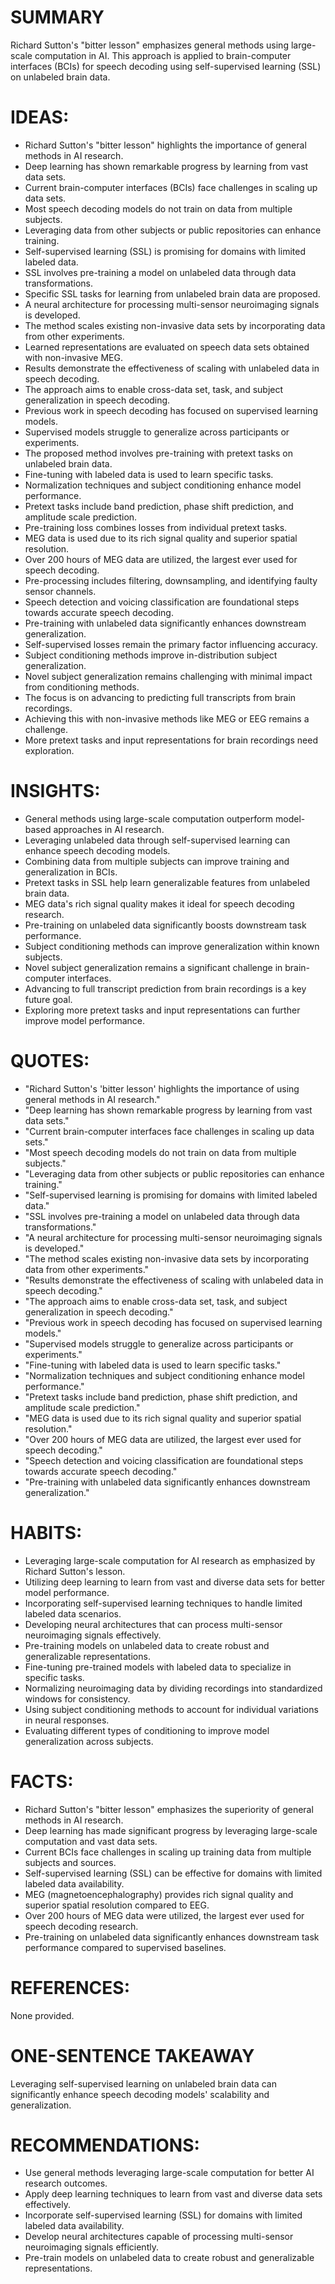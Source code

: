 # SUMMARY
Richard Sutton's "bitter lesson" emphasizes general methods using large-scale computation in AI. This approach is applied to brain-computer interfaces (BCIs) for speech decoding using self-supervised learning (SSL) on unlabeled brain data.

# IDEAS:
- Richard Sutton's "bitter lesson" highlights the importance of general methods in AI research.
- Deep learning has shown remarkable progress by learning from vast data sets.
- Current brain-computer interfaces (BCIs) face challenges in scaling up data sets.
- Most speech decoding models do not train on data from multiple subjects.
- Leveraging data from other subjects or public repositories can enhance training.
- Self-supervised learning (SSL) is promising for domains with limited labeled data.
- SSL involves pre-training a model on unlabeled data through data transformations.
- Specific SSL tasks for learning from unlabeled brain data are proposed.
- A neural architecture for processing multi-sensor neuroimaging signals is developed.
- The method scales existing non-invasive data sets by incorporating data from other experiments.
- Learned representations are evaluated on speech data sets obtained with non-invasive MEG.
- Results demonstrate the effectiveness of scaling with unlabeled data in speech decoding.
- The approach aims to enable cross-data set, task, and subject generalization in speech decoding.
- Previous work in speech decoding has focused on supervised learning models.
- Supervised models struggle to generalize across participants or experiments.
- The proposed method involves pre-training with pretext tasks on unlabeled brain data.
- Fine-tuning with labeled data is used to learn specific tasks.
- Normalization techniques and subject conditioning enhance model performance.
- Pretext tasks include band prediction, phase shift prediction, and amplitude scale prediction.
- Pre-training loss combines losses from individual pretext tasks.
- MEG data is used due to its rich signal quality and superior spatial resolution.
- Over 200 hours of MEG data are utilized, the largest ever used for speech decoding.
- Pre-processing includes filtering, downsampling, and identifying faulty sensor channels.
- Speech detection and voicing classification are foundational steps towards accurate speech decoding.
- Pre-training with unlabeled data significantly enhances downstream generalization.
- Self-supervised losses remain the primary factor influencing accuracy.
- Subject conditioning methods improve in-distribution subject generalization.
- Novel subject generalization remains challenging with minimal impact from conditioning methods.
- The focus is on advancing to predicting full transcripts from brain recordings.
- Achieving this with non-invasive methods like MEG or EEG remains a challenge.
- More pretext tasks and input representations for brain recordings need exploration.

# INSIGHTS:
- General methods using large-scale computation outperform model-based approaches in AI research.
- Leveraging unlabeled data through self-supervised learning can enhance speech decoding models.
- Combining data from multiple subjects can improve training and generalization in BCIs.
- Pretext tasks in SSL help learn generalizable features from unlabeled brain data.
- MEG data's rich signal quality makes it ideal for speech decoding research.
- Pre-training on unlabeled data significantly boosts downstream task performance.
- Subject conditioning methods can improve generalization within known subjects.
- Novel subject generalization remains a significant challenge in brain-computer interfaces.
- Advancing to full transcript prediction from brain recordings is a key future goal.
- Exploring more pretext tasks and input representations can further improve model performance.

# QUOTES:
- "Richard Sutton's 'bitter lesson' highlights the importance of using general methods in AI research."
- "Deep learning has shown remarkable progress by learning from vast data sets."
- "Current brain-computer interfaces face challenges in scaling up data sets."
- "Most speech decoding models do not train on data from multiple subjects."
- "Leveraging data from other subjects or public repositories can enhance training."
- "Self-supervised learning is promising for domains with limited labeled data."
- "SSL involves pre-training a model on unlabeled data through data transformations."
- "A neural architecture for processing multi-sensor neuroimaging signals is developed."
- "The method scales existing non-invasive data sets by incorporating data from other experiments."
- "Results demonstrate the effectiveness of scaling with unlabeled data in speech decoding."
- "The approach aims to enable cross-data set, task, and subject generalization in speech decoding."
- "Previous work in speech decoding has focused on supervised learning models."
- "Supervised models struggle to generalize across participants or experiments."
- "Fine-tuning with labeled data is used to learn specific tasks."
- "Normalization techniques and subject conditioning enhance model performance."
- "Pretext tasks include band prediction, phase shift prediction, and amplitude scale prediction."
- "MEG data is used due to its rich signal quality and superior spatial resolution."
- "Over 200 hours of MEG data are utilized, the largest ever used for speech decoding."
- "Speech detection and voicing classification are foundational steps towards accurate speech decoding."
- "Pre-training with unlabeled data significantly enhances downstream generalization."

# HABITS:
- Leveraging large-scale computation for AI research as emphasized by Richard Sutton's lesson.
- Utilizing deep learning to learn from vast and diverse data sets for better model performance.
- Incorporating self-supervised learning techniques to handle limited labeled data scenarios.
- Developing neural architectures that can process multi-sensor neuroimaging signals effectively.
- Pre-training models on unlabeled data to create robust and generalizable representations.
- Fine-tuning pre-trained models with labeled data to specialize in specific tasks.
- Normalizing neuroimaging data by dividing recordings into standardized windows for consistency.
- Using subject conditioning methods to account for individual variations in neural responses.
- Evaluating different types of conditioning to improve model generalization across subjects.

# FACTS:
- Richard Sutton's "bitter lesson" emphasizes the superiority of general methods in AI research.
- Deep learning has made significant progress by leveraging large-scale computation and vast data sets.
- Current BCIs face challenges in scaling up training data from multiple subjects and sources.
- Self-supervised learning (SSL) can be effective for domains with limited labeled data availability.
- MEG (magnetoencephalography) provides rich signal quality and superior spatial resolution compared to EEG.
- Over 200 hours of MEG data were utilized, the largest ever used for speech decoding research.
- Pre-training on unlabeled data significantly enhances downstream task performance compared to supervised baselines.

# REFERENCES:
None provided.

# ONE-SENTENCE TAKEAWAY
Leveraging self-supervised learning on unlabeled brain data can significantly enhance speech decoding models' scalability and generalization.

# RECOMMENDATIONS:
- Use general methods leveraging large-scale computation for better AI research outcomes.
- Apply deep learning techniques to learn from vast and diverse data sets effectively.
- Incorporate self-supervised learning (SSL) for domains with limited labeled data availability.
- Develop neural architectures capable of processing multi-sensor neuroimaging signals efficiently.
- Pre-train models on unlabeled data to create robust and generalizable representations.